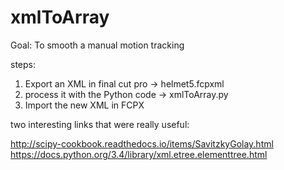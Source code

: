 # xmlToArray
Goal: To smooth a manual motion tracking

steps:
1) Export an XML in final cut pro   -> helmet5.fcpxml
2) process it with the Python code  -> xmlToArray.py
3) Import the new XML in FCPX

two interesting links that were really useful:

http://scipy-cookbook.readthedocs.io/items/SavitzkyGolay.html
https://docs.python.org/3.4/library/xml.etree.elementtree.html
